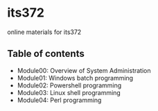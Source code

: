 # its372
online materials for its372

## Table of contents
* Module00: Overview of System Administration
* Module01: Windows batch programming
* Module02: Powershell programming
* Module03: Linux shell programming
* Module04: Perl programming







